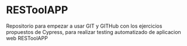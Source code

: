 # RESToolAPP
Repositorio para empezar a usar GIT y GITHub con los ejercicios propuestos de Cypress, para realizar testing automatizado de aplicacion web RESToolAPP

